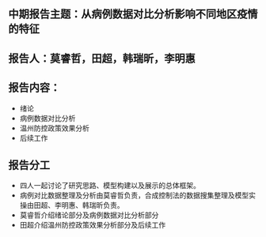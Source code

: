 中期报告主题：从病例数据对比分析影响不同地区疫情的特征
-------

报告人：莫睿哲，田超，韩瑞昕，李明惠
-------

报告内容：
-------
* 绪论
* 病例数据对比分析
* 温州防控政策效果分析
* 后续工作

报告分工
--------
* 四人一起讨论了研究思路、模型构建以及展示的总体框架。
* 病例对比数据整理及分析由莫睿哲负责，合成控制法的数据搜集整理及模型实操由田超、李明惠、韩瑞昕负责。
* 莫睿哲介绍绪论部分及病例数据对比分析部分 
* 田超介绍温州防控政策效果分析部分及后续工作
